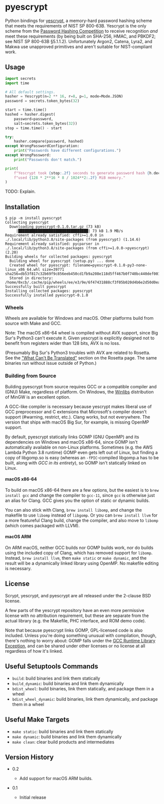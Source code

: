 # pyescrypt
Python bindings for [yescrypt](https://github.com/openwall/yescrypt), a memory-hard password hashing scheme that meets the requirements of NIST SP 800-63B. Yescrypt is the only scheme from the [Password Hashing Competition](https://www.password-hashing.net/) to receive recognition *and* meet these requirements (by being built on SHA-256, HMAC, and PBKDF2; see NIST SP 800-63B §5.1.1.2). Unfortunately Argon2, Catena, Lyra2, and Makwa use unapproved primitives and aren't suitable for NIST-compliant work.


## Usage
```python
import secrets
import time

# All default settings.
hasher = Yescrypt(n=2 ** 16, r=8, p=1, mode=Mode.JSON)
password = secrets.token_bytes(32)

start = time.time()
hashed = hasher.digest(
    password=password,
    salt=secrets.token_bytes(32))
stop = time.time() - start

try:
    hasher.compare(password, hashed)
except WrongPasswordConfiguration:
    print("Passwords have different configurations.")
except WrongPassword:
    print("Passwords don't match.")

print(
    f"Yescrypt took {stop:.2f} seconds to generate password hash {h.decode()} and "
    f"used {128 * 2**16 * 8 / 1024**2:.2f} MiB memory."
)
```
TODO: Explain.


## Installation
```shell
$ pip -m install pyescrypt
Collecting pyescrypt
  Downloading pyescrypt-0.1.0.tar.gz (73 kB)
     |████████████████████████████████| 73 kB 1.9 MB/s 
Requirement already satisfied: cffi>=1.0.0 in ./.local/lib/python3.8/site-packages (from pyescrypt) (1.14.6)
Requirement already satisfied: pycparser in ./.local/lib/python3.8/site-packages (from cffi>=1.0.0->pyescrypt) (2.20)
Building wheels for collected packages: pyescrypt
  Building wheel for pyescrypt (setup.py) ... done
  Created wheel for pyescrypt: filename=pyescrypt-0.1.0-py3-none-linux_x86_64.whl size=39771 sha256=db53f817c32b69f9c856eeb450cd1fb9a208e118d5ff467b0f740bc440def001
  Stored in directory: /home/0xcb/.cache/pip/wheels/ee/e3/9e/6f47431888cf3f05b020d4b6e2d50d0eafb834b290fc84558a
Successfully built pyescrypt
Installing collected packages: pyescrypt
Successfully installed pyescrypt-0.1.0
```
### Wheels
Wheels are available for Windows and macOS. Other platforms build from source with Make and GCC.

Note: The macOS x86-64 wheel is compiled without AVX support, since Big Sur's Python3 can't execute it. Given yescrypt is explicitly designed not to benefit from registers wider than 128 bits, AVX is no loss.

(Presumably Big Sur's Python3 troubles with AVX are related to Rosetta. See the ["What Can't Be Translated"](https://developer.apple.com/documentation/apple-silicon/about-the-rosetta-translation-environment) section on the Rosetta page. The same binaries run without issue outside of Python.)

### Building from Source
Building pyescrypt from source requires GCC or a compatible compiler and (GNU) Make, regardless of platform. On Windows, the [Winlibs](https://github.com/brechtsanders/winlibs_mingw) distribution of MinGW is an excellent option. 

A GCC-like compiler is necessary because yescrypt makes liberal use of GCC preprocessor and C extensions that Microsoft's compiler doesn't support (#warning, restrict, etc.). Clang works, but not everywhere. The version that ships with macOS Big Sur, for example, is missing OpenMP support.

By default, pyescrypt statically links GOMP (GNU OpenMP) and its dependencies on Windows and macOS x86-64, since GOMP isn't automatically available on non-Linux platforms. Sometimes (e.g. the AWS Lambda Python 3.8 runtime) GOMP even gets left out of Linux, but finding a copy of libgomp.so is easy (whereas an `-fPIC`-compiled libgomp.a has to be built, along with *GCC in its entirety*), so GOMP isn't statically linked on Linux.

#### macOS x86-64
To build on macOS x86-64 there are a few options, but the easiest is to `brew install gcc` and change the compiler to `gcc-11`, since `gcc` is otherwise just an alias for Clang. GCC gives you the option of static or dynamic builds.

You can also stick with Clang, `brew install libomp`, and change the makefile to use `libomp` instead of `libgomp`. Or you can `brew install llvm` for a more featureful Clang build, change the compiler, and also move to `libomp` (which comes packaged with LLVM).

#### macOS ARM
On ARM macOS, neither GCC builds nor GOMP builds work, nor do builds using the included copy of Clang, which has removed support for `libomp`. Instead, `brew install llvm`, then `make static` or `make dynamic`, and the result will be a dynamically linked library using OpenMP. No makefile editing is necessary.


## License
Scrypt, yescrypt, and pyescrypt are all released under the 2-clause BSD license.

A few parts of the yescrypt repository have an even more permissive license with no attribution requirement, but these are separate from the actual library (e.g. the Makefile, PHC interface, and ROM demo code).

Note that because pyescrypt links GOMP, GPL-licensed code is also included. Unless you're doing something unusual with compilation, though, there's nothing to worry about: GOMP falls under the [GCC Runtime Library Exception](https://www.gnu.org/licenses/gcc-exception-3.1-faq.en.html), and can be shared under other licenses or no license at all regardless of how it's linked.


## Useful Setuptools Commands
- `build`: build binaries and link them statically
- `build_dynamic`: build binaries and link them dynamically
- `bdist_wheel`: build binaries, link them statically, and package them in a wheel
- `bdist_wheel_dynamic`: build binaries, link them dynamically, and package them in a wheel


## Useful Make Targets
- `make static`: build binaries and link them statically
- `make dynamic`: build binaries and link them dynamically
- `make clean`: clear build products and intermediates


## Version History
- 0.2
    - Add support for macOS ARM builds.

- 0.1
    - Initial release
